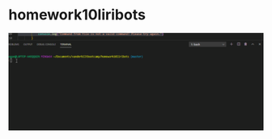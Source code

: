 # homework10liribots
![alt text](https://github.com/hogans777/homework10liribots/blob/master/liribotshot.gif "GIF")

